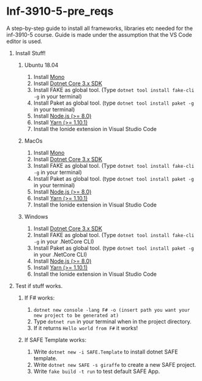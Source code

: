 # Inf-3910-5-pre_reqs

A step-by-step guide to install all frameworks, libraries etc needed for the inf-3910-5 course.
Guide is made under the assumption that the VS Code editor is used.


1. Install Stuff!
    1. Ubuntu 18.04
        1. Install [Mono](https://www.mono-project.com/download/stable/) 
        2. Install [Dotnet Core 3.x SDK](https://dotnet.microsoft.com/download)
        3. Install FAKE as global tool. (Type `dotnet tool install fake-cli -g` in your terminal)
        4. Install Paket as global tool. (type `dotnet tool install paket -g` in your terminal)
        5. Install [Node.js (>= 8.0)](https://github.com/nodesource/distributions/blob/master/README.md)
        6. Install [Yarn (>= 1.10.1)](https://yarnpkg.com/lang/en/docs/install/#debian-stable) 
        7. Install the Ionide extension in Visual Studio Code

    2. MacOs 
        1. Install [Mono](https://www.mono-project.com/download/stable/) 
        2. Install [Dotnet Core 3.x SDK](https://dotnet.microsoft.com/download)
        3. Install FAKE as global tool. (Type `dotnet tool install fake-cli -g` in your terminal)
        4. Install Paket as global tool. (type `dotnet tool install paket -g` in your terminal)
        5. Install  [Node.js (>= 8.0)](https://nodejs.org/en/download/)
        6. Install  [Yarn (>= 1.10.1)](https://yarnpkg.com/lang/en/docs/install/#mac-stable) 
        7. Install the Ionide extension in Visual Studio Code

    3. Windows 
        1. Install [Dotnet Core 3.x SDK](https://dotnet.microsoft.com/download)
        2. Install FAKE as global tool. (Type `dotnet tool install fake-cli -g` in your .NetCore CLI)
        3. Install Paket as global tool. (type `dotnet tool install paket -g` in your .NetCore CLI)
        4. Install  [Node.js (>= 8.0)](https://nodejs.org/en/download/)
        5. Install  [Yarn (>= 1.10.1)](https://yarnpkg.com/lang/en/docs/install/#windows-stable) 
        6. Install the Ionide extension in Visual Studio Code

2. Test if stuff works.
    1. If F# works:
        1. `dotnet new console -lang F# -o (insert path you want your new project to be generated at)`
        2. Type `dotnet run` in your terminal when in the project directory.
        3. If it returns `Hello world from F#` it works!

    2. If SAFE Template works:
        1. Write `dotnet new -i SAFE.Template` to install dotnet SAFE template.
        2. Write `dotnet new SAFE -s giraffe` to create a new SAFE project.
        3. Write `fake build -t run` to test default SAFE App.


